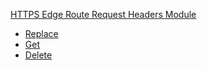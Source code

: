 <!-- Code generated for API Clients. DO NOT EDIT. -->

[HTTPS Edge Route Request Headers Module](#api-edge-route-request-headers-module)

- [Replace](#api-edge-route-request-headers-module-replace)
- [Get](#api-edge-route-request-headers-module-get)
- [Delete](#api-edge-route-request-headers-module-delete)
